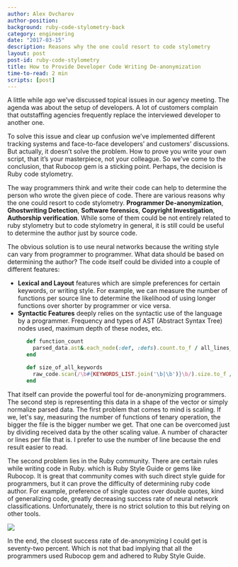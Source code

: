 ```yaml
---
author: Alex Ovcharov
author-position:
background: ruby-code-stylometry-back
category: engineering
date: "2017-03-15"
description: Reasons why the one could resort to code stylometry
layout: post
post-id: ruby-code-stylometry
title: How to Provide Developer Code Writing De-anonymization
time-to-read: 2 min
scripts: [post]
---
```


A little while ago we’ve discussed topical issues in our agency meeting. The agenda was about the setup of developers. A lot of customers complain that outstaffing agencies frequently replace the interviewed developer to another one. 

To solve this issue and clear up confusion we’ve implemented different tracking systems and face-to-face developers’ and customers’ discussions. But actually, it doesn’t solve the problem. How to prove you write your own script, that it’s your masterpiece, not your colleague. So we’ve come to the conclusion, that Rubocop gem  is a sticking point.
Perhaps, the decision is Ruby code stylometry.

The way programmers think and write their code can help to determine the person who wrote the given piece of code.  There are various reasons why the one could resort to code stylometry.  **Programmer De-anonymization**, **Ghostwriting Detection**, **Software forensics**, **Copyright Investigation**, **Authorship verification**. While some of them could be not entirely related to ruby stylometry but to code stylometry in general, it is still could be useful to determine the author just by source code.

The obvious solution is to use neural networks because the writing style can vary from programmer to programmer. What data should be based on determining the author? The code itself could be divided into a couple of different features:  
* **Lexical and Layout** features which are simple preferences for certain keywords, or writing style. For example, we can measure the number of functions per source line to determine the likelihood of using longer functions over shorter by programmer or vice versa. 
* **Syntactic Features** deeply relies on the syntactic use of the language by a programmer. Frequency and types of AST (Abstract Syntax Tree) nodes used, maximum depth of these nodes, etc.

```ruby
      def function_count
        parsed_data.ast&.each_node(:def, :defs).count.to_f / all_lines_size
      end
```

```ruby
      def size_of_all_keywords
        raw_code.scan(/\b#{KEYWORDS_LIST.join('\b|\b')}\b/).size.to_f / all_lines_size
      end
```


That itself can provide the powerful tool for de-anonymizing programmers. The second step is representing this data in a shape of the vector or simply normalize parsed data. The first problem that comes to mind is scaling. If we, let's say, measuring the number of functions of tenary operation, the bigger the file is the bigger number we get. That one can be overcomed just by dividing received data by the other scaling value. A number of character or lines per file that is. I prefer to use the number of line because the end result easier to read.

The second problem lies in the Ruby community. There are certain rules while writing code in Ruby. which is Ruby Style Guide or gems like Rubocop. It is great that community comes with such direct style guide for programmers, but it can prove the difficulty of determining ruby code author. For example, preference of single quotes over double quotes, kind of generalizing code, greatly decreasing success rate of neural network classifications. Unfortunately, there is no strict solution to this but relying on other tools.

![](https://i.imgur.com/F4aQAJn.png)


In the end, the closest success rate of de-anonymizing I could get is seventy-two percent. Which is not that bad implying that all the programmers used Rubocop gem and adhered to Ruby Style Guide.
